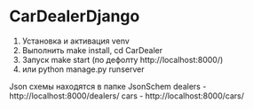 # CarDealerDjango
1) Установка и активация venv
2) Выполнить make install, cd CarDealer
3) Запуск make start (по дефолту http://localhost:8000/)
4) или python manage.py runserver <port>

Json схемы находятся в папке JsonSchem
dealers - http://localhost:8000/dealers/
cars - http://localhost:8000/cars/
